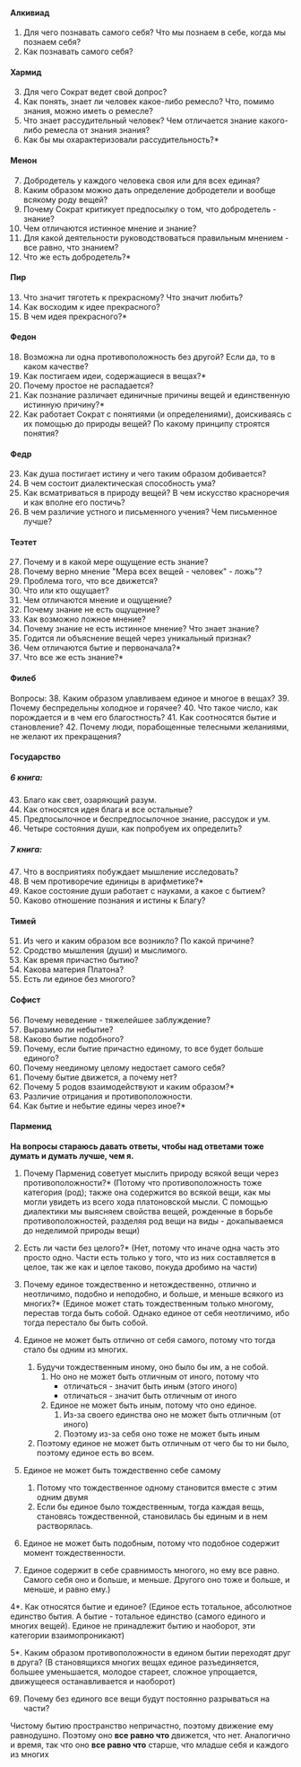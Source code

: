 #### Алкивиад
1. Для чего познавать самого себя? Что мы познаем в себе, когда мы познаем себя?
2. Как познавать самого себя?
#### Хармид
3. Для чего Сократ ведет свой допрос?
4. Как понять, знает ли человек какое-либо ремесло? Что, помимо знания, можно иметь о ремесле?
5. Что знает рассудительный человек? Чем отличается знание какого-либо ремесла от знания знания?
6. Как бы мы охарактеризовали рассудительность?*
#### Менон
7. Добродетель у каждого человека своя или для всех единая?
8. Каким образом можно дать определение добродетели и вообще всякому роду вещей?
9. Почему Сократ критикует предпосылку о том, что добродетель - знание?
10. Чем отличаются истинное мнение и знание?
11. Для какой деятельности руководствоваться правильным мнением - все равно, что знанием?
12. Что же есть добродетель?*
#### Пир
13. Что значит тяготеть к прекрасному? Что значит любить?
14. Как восходим к идее прекрасного?
15. В чем идея прекрасного?*
#### Федон
18. Возможна ли одна противоположность без другой? Если да, то в каком качестве?
19. Как постигаем идеи, содержащиеся в вещах?*
20. Почему простое не распадается?
21. Как познание различает единичные причины вещей и единственную истинную причину?* 
22. Как работает Сократ с понятиями (и определениями), доискиваясь с их помощью до природы вещей? По какому принципу строятся понятия?
#### Федр
23. Как душа постигает истину и чего таким образом добивается?
24. В чем состоит диалектическая способность ума?
25. Как всматриваться в природу вещей? В чем искусство красноречия и как вполне его постичь?
26. В чем различие устного и письменного учения? Чем письменное лучше? 
#### Теэтет
27. Почему и в какой мере ощущение есть знание?
28. Почему верно мнение "Мера всех вещей - человек" - ложь"?
29. Проблема того, что все движется?
30. Что или кто ощущает?
31. Чем отличаются мнение и ощущение?
32. Почему знание не есть ощущение?
33. Как возможно ложное мнение?
34. Почему знание не есть истинное мнение? Что знает знание?
35. Годится ли объяснение вещей через уникальный признак?
36. Чем отличаются бытие и первоначала?*
37. Что все же есть знание?*
#### Филеб
Вопросы:
38. Каким образом улавливаем единое и многое в вещах?
39. Почему беспредельны холодное и горячее?
40. Что такое число, как порождается и в чем его благостность?
41. Как соотносятся бытие и становление?
42. Почему люди, порабощенные телесными желаниями, не желают их прекращения?
#### Государство
##### 6 книга:
43. Благо как свет, озаряющий разум.
44. Как относятся идея блага и все остальные? 
45. Предпосылочное и беспредпосылочное знание, рассудок и ум.
46. Четыре состояния души, как попробуем их определить?
##### 7 книга:
47. Что в восприятиях побуждает мышление исследовать?
48. В чем противоречие единицы в арифметике?* 
49. Какое состояние души работает с науками, а какое с бытием?
50. Каково отношение познания и истины к Благу?
#### Тимей
51. Из чего и каким образом все возникло? По какой причине?
52. Сродство мышления (души) и мыслимого.
53. Как время причастно бытию?
54. Какова материя Платона?
55. Есть ли единое без многого?
#### Софист
56. Почему неведение - тяжелейшее заблуждение?
57. Выразимо ли небытие?
58. Каково бытие подобного?
59. Почему, если бытие причастно единому, то все будет больше единого?
60. Почему неединому целому недостает самого себя?
61. Почему бытие движется, а почему нет?
62. Почему 5 родов взаимодействуют и каким образом?*
63. Различие отрицания и противоположности.
64. Как бытие и небытие едины через иное?*
#### Парменид
**На вопросы стараюсь давать ответы, чтобы над ответами тоже думать и думать лучше, чем я.**

1. Почему Парменид советует мыслить природу всякой вещи через противоположности?*
(Потому что противоположность тоже категория (род); также она содержится во всякой вещи, как мы могли увидеть из всего хода платоновской мысли. С помощью диалектики мы выясняем свойства вещей, рожденные в борьбе противоположностей, разделяя род вещи на виды - докапываемся до неделимой природы вещи)

2. Есть ли части без целого?* 
(Нет, потому что иначе одна часть это просто одно. Части есть только у того, что из них составляется в целое, так же как и целое таково, покуда дробимо на части)

3. Почему единое тождественно и нетождественно, отлично и неотличимо, подобно и неподобно, и больше, и меньше всякого из многих?*
(Единое может стать тождественным только многому, перестав тогда быть собой. Однако единое от себя неотличимо, ибо тогда перестало бы быть собой. 

4. Единое не может быть отлично от себя самого, потому что тогда стало бы одним из многих. 
	1. Будучи тождественным иному, оно было бы им, а не собой. 
		1. Но оно не может быть отличным от иного, потому что 
			- отличаться - значит быть иным (этого иного)
			- отличаться - значит быть отличным от иного
		2. Единое не может быть иным, потому что оно единое. 
			1. Из-за своего единства оно не может быть отличным (от иного)
			2. Поэтому из-за себя оно тоже не может быть иным
	2. Поэтому единое не может быть отличным от чего бы то ни было, поэтому единое есть во всем.
5. Единое не может быть тождественно себе самому
	1. Потому что тождественное одному становится вместе с этим одним двумя
	2. Если бы единое было тождественным, тогда каждая вещь, становясь тождественной, становилась бы единым и в нем растворялась. 
6. Единое не может быть подобным, потому что подобное содержит момент тождественности.
7. Единое содержит в себе сравнимость многого, но ему все равно. Самого себя оно и больше, и меньше. Другого оно тоже и больше, и меньше, и равно ему.)

4*. Как относятся бытие и единое?
(Единое есть тотальное, абсолютное единство бытия. А бытие - тотальное единство (самого единого и многих вещей). Единое не принадлежит бытию и наоборот, эти категории взаимопроникают)

5*. Каким образом противоположности в едином бытии переходят друг в друга?
(В становящихся многих вещах единое разъединяется, большее уменьшается, молодое стареет, сложное упрощается, движущееся останавливается и наоборот)

69. Почему без единого все вещи будут постоянно разрываться на части?

Чистому бытию пространство непричастно, поэтому движение ему равнодушно. Поэтому оно **все равно что** движется, что нет. Аналогично и время, так что оно **все равно что** старше, что младше себя и каждого из многих